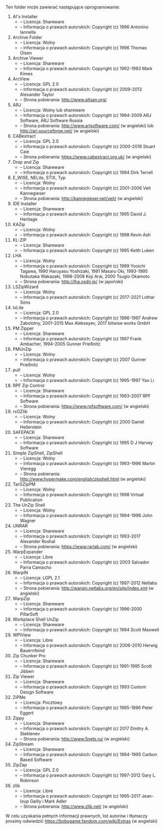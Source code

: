 Ten folder może zawierać następujące oprogramowanie:

1. AI's Installer
   - – Licencja: Shareware
   - – Informacja o prawach autorskich: Copyright (c) 1996 Antonino Iannella
2. Archive Folder
   - – Licencja: Wolny
   - – Informacja o prawach autorskich: Copyright (c) 1996 Thomas Olsen
3. Archive Viewer
   - – Licencja: Shareware
   - – Informacja o prawach autorskich: Copyright (c) 1992-1993 Mark Kimes
4. ArcView
   - – Licencja: GPL 2.0
   - – Informacja o prawach autorskich: Copyright (c) 2009-2013 Alexander Taylor
   - – Strona pobierania: http://www.altsan.org/
5. ARJ
   - – Licencja: Wolny lub shareware
   - – Informacja o prawach autorskich: Copyright (c) 1994-2009 ARJ Software, ARJ Software Russia
   - – Strona pobierania: http://www.arjsoftware.com/ (w angielski) lub http://arj.sourceforge.net/ (w angielski)
6. CABextract
   - – Licencja: GPL 2.0
   - – Informacja o prawach autorskich: Copyright (c) 2000-2018 Stuart Caie
   - – Strona pobierania: https://www.cabextract.org.uk/ (w angielski)
7. Drop and Zip
   - – Licencja: Shareware
   - – Informacja o prawach autorskich: Copyright (c) 1994 Dirk Terrell
8. E_WISE, NELite, STIX, Typ
   - – Licencja: Wolny
   - – Informacja o prawach autorskich: Copyright (c) 2001-2006 Veit Kannegieser
   - – Strona pobierania: http://kannegieser.net/veit/ (w angielski)
9. IDE Installer
   - – Licencja: Shareware
   - – Informacja o prawach autorskich: Copyright (c) 1995 David J. Heritage
10. KAZip
    - – Licencja: Wolny
    - – Informacja o prawach autorskich: Copyright (c) 1998 Kevin Ash
11. KL-ZIP
    - – Licencja: Shareware
    - – Informacja o prawach autorskich: Copyright (c) 1995 Keith Luken
12. LHA
    - – Licencja: Wolny
    - – Informacja o prawach autorskich: Copyright (c) 1989 Yooichi Tagawa, 1990 Haruyasu Yoshizaki, 1991 Masaru Oki, 1993-1995 Nobutaka Wakazaki, 1998-2008 Koji Arai, 2000 Tsugio Okamoto
    - – Strona pobierania: http://lha.osdn.jp/ (w japoński)
13. LSZipWizard
    - – Licencja: Wolny
    - – Informacja o prawach autorskich: Copyright (c) 2017-2021 Lothar Söns
14. lxLite
    - – Licencja: GPL 2.0
    - – Informacja o prawach autorskich: Copyright (c) 1996-1997 Andrew Zabolotny, 2001-2015 Max Alekseyev, 2017 bitwise works GmbH
15. PM Zipper
    - – Licencja: Shareware
    - – Informacja o prawach autorskich: Copyright (c) 1997 Frank Ambacher, 1994-2005 Gunner Prießnitz
16. PMUnZip
    - – Licencja: Wolny
    - – Informacja o prawach autorskich: Copyright (c) 2007 Gunner Prießnitz
17. pull
    - – Licencja: Wolny
    - – Informacja o prawach autorskich: Copyright (c) 1995-1997 Yao Li
18. RPF Zip Control
    - – Licencja: Shareware
    - – Informacja o prawach autorskich: Copyright (c) 1993-2007 RPF Software
    - – Strona pobierania: https://www.rpfsoftware.com/ (w angielski)
19. rxGZlib
    - – Licencja: Wolny
    - – Informacja o prawach autorskich: Copyright (c) 2000 Daniel Hellerstein
20. SAFEPACK
    - – Licencja: Shareware
    - – Informacja o prawach autorskich: Copyright (c) 1995 D J Harvey Software
21. Simple ZipShell, ZipShell
    - – Licencja: Wolny
    - – Informacja o prawach autorskich: Copyright (c) 1993-1996 Martin Vieregg
    - – Strona pobierania: http://www.hypermake.com/english/zipshell.html (w angielski)
22. TarGZipPM
    - – Licencja: Wolny
    - – Informacja o prawach autorskich: Copyright (c) 1998 Virtual Publication
23. The UnZip Shell
    - – Licencja: Wolny
    - – Informacja o prawach autorskich: Copyright (c) 1994-1996 John Wagner
24. UNRAR
    - – Licencja: Shareware
    - – Informacja o prawach autorskich: Copyright (c) 1993-2017 Alexander Roshal
    - – Strona pobierania: https://www.rarlab.com/ (w angielski)
25. WarpExpander
    - – Licencja: Libre
    - – Informacja o prawach autorskich: Copyright (c) 2003 Salvador Parra Camacho
26. WarpIN
    - – Licencja: LGPL 2.1
    - – Informacja o prawach autorskich: Copyright (c) 1997-2012 Netlabs
    - – Strona pobierania: http://warpin.netlabs.org/en/site/index.xml (w angielski)
27. WarpZip
    - – Licencja: Shareware
    - – Informacja o prawach autorskich: Copyright (c) 1996-2000 PillarSoft
28. Workplace Shell UnZip
    - – Licencja: Shareware
    - – Informacja o prawach autorskich: Copyright (c) 1994 Scott Maxwell
29. WPIView
    - – Licencja: Libre
    - – Informacja o prawach autorskich: Copyright (c) 2006-2010 Herwig Bauernfeind
30. Zip Chunker Pro
    - – Licencja: Shareware
    - – Informacja o prawach autorskich: Copyright (c) 1991-1995 Scott Jibben
31. Zip Viewer
    - – Licencja: Shareware
    - – Informacja o prawach autorskich: Copyright (c) 1993 Custom Design Software
32. ZiPMe
    - – Licencja: Pocztowy
    - – Informacja o prawach autorskich: Copyright (c) 1995-1996 Peter Eggert
33. Zippy
    - – Licencja: Shareware
    - – Informacja o prawach autorskich: Copyright (c) 2017 Dmitry A. Steklenev
    - – Strona pobierania: http://www.5nets.ru/ (w angielski)
34. ZipStream
    - – Licencja: Shareware
    - – Informacja o prawach autorskich: Copyright (c) 1994-1995 Carbon Based Software
35. ZipZap
    - – Licencja: GPL 2.0
    - – Informacja o prawach autorskich: Copyright (c) 1997-2012 Gary L. Robinson
36. zlib
    - – Licencja: Libre
    - – Informacja o prawach autorskich: Copyright (c) 1995-2017 Jean-loup Gailly i Mark Adler
    - – Strona pobierania: http://www.zlib.net/ (w angielski)

W celu uzyskania pełnych informacji prawnych, list autorów i tłumaczy prosimy odwiedzić https://bobsgame.fandom.com/wiki/Extras (w angielski)
